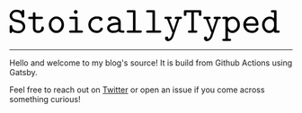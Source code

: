 <svg xmlns="http://www.w3.org/2000/svg" viewBox="0 0 482 58" width="482" height="58">
	<style>
		tspan { white-space:pre }
		.shp0 { fill: #000000 } 
	</style>
	<path id="StoicallyTyped " fill-rule="evenodd" class="shp0" d="M0.42 40.03L0.42 31.3C0.42 30.72 0.44 30.28 0.48 29.98C0.54 29.68 0.76 29.38 1.12 29.08C1.49 28.75 2.03 28.59 2.74 28.59C3.4 28.59 3.91 28.73 4.25 29.01C4.62 29.27 4.82 29.53 4.86 29.79C4.91 30.04 4.95 30.42 4.99 30.91C5.12 33.51 6.15 35.43 8.09 36.65C10.11 38 12.68 38.69 15.82 38.71C18.29 38.71 20.25 37.96 21.69 36.46C23.15 34.95 23.88 33.26 23.88 31.37C23.88 27.46 21.43 24.97 16.53 23.92C14.38 23.49 11.86 22.9 8.96 22.15C6.31 21.4 4.23 20.05 2.7 18.12C1.18 16.19 0.42 14.07 0.42 11.77C0.42 8.87 1.58 6.35 3.9 4.2C6.22 2.03 9.15 0.94 12.69 0.94C16.43 0.94 19.52 1.97 21.94 4.04C22.16 3.24 22.33 2.67 22.46 2.33C22.61 1.99 22.85 1.67 23.17 1.39C23.49 1.09 23.9 0.94 24.39 0.94C25.7 0.94 26.36 1.85 26.36 3.65L26.36 12.35C26.36 12.93 26.34 13.38 26.29 13.71C26.25 14.01 26.04 14.31 25.65 14.61C25.28 14.91 24.76 15.06 24.07 15.06C22.76 15.06 22.01 14.45 21.81 13.22C21.69 12.47 21.57 11.9 21.46 11.51C21.35 11.11 21.07 10.43 20.62 9.48C20.19 8.54 19.69 7.8 19.11 7.26C18.53 6.7 17.67 6.19 16.53 5.71C15.39 5.22 14.09 4.97 12.63 4.97C10.35 4.97 8.46 5.63 6.96 6.94C5.48 8.23 4.73 9.75 4.73 11.51C4.73 13.02 5.24 14.32 6.25 15.41C7.26 16.51 8.5 17.27 9.99 17.7L15.34 18.89C18.15 19.56 20.14 20.14 21.3 20.63C22.48 21.11 23.71 21.96 24.97 23.18C27.08 25.46 28.14 28.08 28.16 31.04C28.16 34.12 27 36.83 24.68 39.2C22.38 41.56 19.41 42.74 15.76 42.74C11.18 42.74 7.55 41.72 4.86 39.68C4.56 40.82 4.24 41.61 3.9 42.06C3.57 42.52 3.08 42.74 2.41 42.74C1.08 42.74 0.42 41.84 0.42 40.03ZM33.29 15.61C33.29 14.25 34.19 13.57 35.99 13.54L41.73 13.54L41.73 8.13C41.73 7.55 41.75 7.11 41.79 6.81C41.84 6.51 42.04 6.21 42.41 5.91C42.79 5.58 43.34 5.42 44.05 5.42C45.06 5.42 45.68 5.66 45.92 6.13C46.18 6.58 46.31 7.25 46.31 8.13L46.31 13.54L57.13 13.54C57.67 13.54 58.08 13.57 58.36 13.61C58.64 13.65 58.94 13.84 59.26 14.19C59.58 14.51 59.75 14.98 59.75 15.61C59.75 16.92 58.87 17.57 57.13 17.57L46.31 17.57L46.31 33.3C46.31 33.92 46.34 34.44 46.4 34.85C46.47 35.25 46.64 35.78 46.92 36.42C47.2 37.07 47.71 37.55 48.47 37.87C49.22 38.2 50.18 38.36 51.37 38.36C52.08 38.36 52.78 38.26 53.49 38.07C54.2 37.87 54.91 37.39 55.62 36.62C56.35 35.84 56.72 34.85 56.72 33.62C56.72 33.13 56.75 32.73 56.81 32.43C56.88 32.13 57.08 31.84 57.42 31.56C57.79 31.26 58.31 31.11 58.97 31.11C59.68 31.11 60.22 31.27 60.58 31.59C60.95 31.89 61.15 32.18 61.2 32.46C61.26 32.74 61.29 33.15 61.29 33.69C61.29 36.41 60.25 38.55 58.17 40.1C56.1 41.62 53.73 42.39 51.04 42.39C48.36 42.39 46.13 41.68 44.37 40.26C42.61 38.82 41.73 36.63 41.73 33.69L41.73 17.57L35.93 17.57C34.17 17.57 33.29 16.92 33.29 15.61ZM70.06 27.76C70.06 23.67 71.39 20.19 74.05 17.31C76.72 14.41 79.9 12.96 83.59 12.96C87.29 12.96 90.46 14.4 93.1 17.28C95.76 20.16 97.1 23.65 97.1 27.76C97.1 31.84 95.76 35.3 93.1 38.13C90.46 40.97 87.29 42.39 83.59 42.39C79.9 42.39 76.72 40.99 74.05 38.2C71.39 35.38 70.06 31.9 70.06 27.76ZM74.6 27.27C74.6 30.3 75.48 32.91 77.24 35.1C79.01 37.27 81.11 38.36 83.56 38.36C86.03 38.36 88.15 37.27 89.91 35.1C91.67 32.93 92.55 30.32 92.55 27.27C92.55 24.33 91.66 21.88 89.88 19.92C88.09 17.97 85.99 16.99 83.56 16.99C81.15 16.99 79.06 17.97 77.28 19.92C75.49 21.88 74.6 24.33 74.6 27.27ZM106.09 40.03C106.09 38.68 106.99 37.99 108.79 37.97L116.79 37.97L116.79 17.57L109.31 17.57C107.5 17.57 106.6 16.9 106.6 15.54C106.6 14.23 107.5 13.57 109.31 13.54L118.69 13.54C119.78 13.54 120.49 13.74 120.81 14.12C121.16 14.49 121.33 15.2 121.33 16.25L121.33 37.97L128.26 37.97C130.06 37.97 130.97 38.66 130.97 40.03C130.97 41.34 130.06 42 128.26 42L108.79 42C106.99 42 106.09 41.34 106.09 40.03ZM115.66 7.26C115.04 6.62 114.72 5.83 114.72 4.91C114.72 3.98 115.04 3.21 115.66 2.59C116.3 1.94 117.09 1.62 118.01 1.62C118.93 1.62 119.72 1.94 120.36 2.59C121.01 3.21 121.33 3.98 121.33 4.91C121.33 5.83 121.01 6.62 120.36 7.26C119.72 7.88 118.93 8.19 118.01 8.19C117.09 8.19 116.3 7.88 115.66 7.26ZM140.41 27.76C140.41 26.17 140.68 24.57 141.21 22.95C141.77 21.34 142.62 19.76 143.76 18.22C144.9 16.65 146.5 15.38 148.56 14.41C150.65 13.45 153.03 12.96 155.72 12.96C162.27 12.96 165.54 14.56 165.54 17.77C165.54 18.69 165.25 19.43 164.67 19.99C164.12 20.55 163.42 20.83 162.58 20.83C160.69 20.83 159.72 19.74 159.68 17.57C159.68 17.19 158.36 16.99 155.72 16.99C153.65 16.99 151.86 17.39 150.33 18.18C148.81 18.98 147.68 19.99 146.95 21.21C146.22 22.44 145.7 23.6 145.4 24.69C145.1 25.77 144.95 26.79 144.95 27.76C144.95 30.74 145.97 33.26 148.01 35.3C150.05 37.34 152.48 38.36 155.3 38.36C158.41 38.36 160.59 37.04 161.84 34.39C162.05 33.77 162.31 33.37 162.61 33.2C162.93 33.03 163.41 32.94 164.03 32.94C165.56 32.94 166.32 33.55 166.32 34.75C166.32 35.18 166.15 35.76 165.8 36.49C165.46 37.22 164.9 38.06 164.13 39C163.35 39.95 162.15 40.75 160.52 41.42C158.88 42.06 157.02 42.39 154.91 42.39C150.83 42.39 147.39 40.95 144.6 38.07C141.8 35.19 140.41 31.75 140.41 27.76ZM173.86 33.56C173.86 30.48 175.64 28.1 179.21 26.4C182.8 24.71 187.61 23.81 193.65 23.73C193.65 21.49 192.89 19.82 191.39 18.7C189.91 17.56 187.85 16.99 185.2 16.99C184.24 16.99 183.44 17.01 182.82 17.06C182.15 17.1 181.75 17.16 181.63 17.25C181.5 17.34 181.43 17.51 181.43 17.77C181.39 18.86 181.06 19.65 180.43 20.12C179.83 20.59 179.2 20.83 178.53 20.83C177.69 20.83 176.99 20.56 176.41 20.02C175.85 19.48 175.57 18.73 175.57 17.77C175.57 14.56 178.71 12.96 185.01 12.96C185.05 12.96 185.1 12.96 185.14 12.96C189.5 12.96 192.77 14 194.94 16.06C197.11 18.12 198.19 20.49 198.19 23.18L198.19 37.46C199.11 37.8 200.44 37.97 202.15 37.97C203.92 37.97 204.8 38.64 204.8 39.97C204.8 40.64 204.62 41.12 204.28 41.42C203.96 41.72 203.62 41.89 203.25 41.94C202.88 41.98 202.3 42 201.51 42C197.77 42 195.4 41.29 194.39 39.87C191.83 41.55 188.62 42.39 184.75 42.39C181.49 42.39 178.85 41.52 176.86 39.78C174.86 38.01 173.86 35.94 173.86 33.56ZM178.4 33.56C178.4 34.87 179.04 36 180.3 36.94C181.59 37.89 183.23 38.36 185.2 38.36C187.54 38.36 189.5 37.99 191.07 37.26C191.86 36.92 192.45 36.49 192.84 35.97C193.25 35.46 193.49 35.03 193.55 34.68C193.61 34.32 193.65 33.81 193.65 33.17L193.65 27.63C188.94 27.76 185.22 28.37 182.5 29.46C179.77 30.56 178.4 31.92 178.4 33.56ZM208.7 40.03C208.7 38.68 209.6 37.99 211.4 37.97L219.91 37.97L219.91 5.71L211.34 5.71C209.58 5.71 208.7 5.05 208.7 3.71C208.7 2.36 209.6 1.68 211.4 1.68L221.81 1.68C222.91 1.68 223.62 1.87 223.94 2.23C224.28 2.6 224.46 3.32 224.46 4.39L224.46 37.97L233.03 37.97C233.56 37.97 233.97 37.99 234.25 38.04C234.55 38.08 234.86 38.27 235.19 38.62C235.51 38.94 235.67 39.41 235.67 40.03C235.67 41.34 234.79 42 233.03 42L211.34 42C209.58 42 208.7 41.34 208.7 40.03ZM243.34 40.03C243.34 38.68 244.24 37.99 246.05 37.97L254.55 37.97L254.55 5.71L245.98 5.71C244.22 5.71 243.34 5.05 243.34 3.71C243.34 2.36 244.24 1.68 246.05 1.68L256.46 1.68C257.55 1.68 258.26 1.87 258.58 2.23C258.93 2.6 259.1 3.32 259.1 4.39L259.1 37.97L267.67 37.97C268.21 37.97 268.62 37.99 268.9 38.04C269.2 38.08 269.51 38.27 269.83 38.62C270.15 38.94 270.31 39.41 270.31 40.03C270.31 41.34 269.43 42 267.67 42L245.98 42C244.22 42 243.34 41.34 243.34 40.03ZM275.86 15.61C275.86 14.98 276.02 14.51 276.34 14.19C276.68 13.84 277 13.65 277.27 13.61C277.58 13.57 277.98 13.54 278.5 13.54L286.23 13.54C286.77 13.54 287.18 13.57 287.46 13.61C287.74 13.65 288.04 13.84 288.36 14.19C288.7 14.51 288.88 14.98 288.88 15.61C288.88 16.92 288 17.57 286.23 17.57L284.59 17.57L290.71 33.43C291.55 35.71 292.01 37 292.1 37.33L292.16 37.33C292.51 35.82 293.08 33.92 293.87 31.62L298.64 17.57L296.77 17.57C296.23 17.57 295.83 17.55 295.55 17.51C295.27 17.46 294.97 17.28 294.64 16.96C294.32 16.62 294.16 16.14 294.16 15.54C294.16 14.23 295.03 13.57 296.77 13.54L304.51 13.54C305.04 13.54 305.45 13.57 305.73 13.61C306.01 13.65 306.31 13.84 306.63 14.19C306.98 14.51 307.15 14.98 307.15 15.61C307.15 16.92 306.27 17.57 304.51 17.57L302.54 17.57L292.29 47.61C292.12 48.1 291.96 48.54 291.81 48.93C291.66 49.32 291.27 50.08 290.65 51.22C290.03 52.33 289.37 53.27 288.68 54.02C288.02 54.77 287.11 55.47 285.98 56.12C284.86 56.74 283.69 57.05 282.46 57.05C280.87 57.05 279.56 56.51 278.53 55.44C277.5 54.36 276.98 53.1 276.98 51.64C276.98 50.75 277.24 50.06 277.76 49.54C278.29 49 279 48.74 279.88 48.74C280.72 48.74 281.4 49 281.92 49.54C282.45 50.06 282.72 50.73 282.72 51.57C282.72 51.83 282.7 52.08 282.66 52.31C282.61 52.53 282.55 52.7 282.46 52.83L282.4 53.02C284.63 52.89 286.39 51.61 287.68 49.19C287.94 48.69 288.27 47.85 288.68 46.67C289.11 45.49 289.47 44.43 289.75 43.48C290.05 42.54 290.2 42.04 290.2 42C290.2 41.87 290.1 41.58 289.91 41.13L280.56 17.57L278.5 17.57C276.74 17.57 275.86 16.92 275.86 15.61ZM310.5 9.19L310.5 4.39C310.5 3.3 310.67 2.58 311.02 2.23C311.38 1.87 312.11 1.68 313.21 1.68L339.02 1.68C340.12 1.68 340.83 1.87 341.15 2.23C341.49 2.6 341.66 3.32 341.66 4.39L341.66 9.19C341.66 9.77 341.64 10.21 341.6 10.51C341.56 10.82 341.34 11.13 340.95 11.45C340.59 11.75 340.05 11.9 339.34 11.9C338.33 11.9 337.71 11.67 337.47 11.22C337.24 10.75 337.12 10.07 337.12 9.19L337.12 5.71L328.39 5.71L328.39 37.97L331.83 37.97C332.37 37.97 332.78 37.99 333.06 38.04C333.34 38.08 333.64 38.27 333.96 38.62C334.3 38.94 334.48 39.41 334.48 40.03C334.48 41.34 333.6 42 331.83 42L320.39 42C319.86 42 319.45 41.98 319.17 41.94C318.89 41.89 318.59 41.71 318.27 41.39C317.94 41.04 317.78 40.57 317.78 39.97C317.78 38.66 318.65 37.99 320.39 37.97L323.84 37.97L323.84 5.71L315.08 5.71L315.08 9.19C315.08 9.77 315.04 10.21 314.98 10.51C314.94 10.82 314.73 11.13 314.37 11.45C314 11.75 313.46 11.9 312.76 11.9C311.75 11.9 311.11 11.67 310.85 11.22C310.62 10.75 310.5 10.07 310.5 9.19ZM345.14 15.61C345.14 14.98 345.3 14.51 345.63 14.19C345.97 13.84 346.28 13.65 346.56 13.61C346.86 13.57 347.27 13.54 347.79 13.54L355.52 13.54C356.06 13.54 356.47 13.57 356.75 13.61C357.02 13.65 357.33 13.84 357.65 14.19C357.99 14.51 358.16 14.98 358.16 15.61C358.16 16.92 357.28 17.57 355.52 17.57L353.88 17.57L360 33.43C360.84 35.71 361.3 37 361.39 37.33L361.45 37.33C361.79 35.82 362.36 33.92 363.16 31.62L367.93 17.57L366.06 17.57C365.52 17.57 365.11 17.55 364.83 17.51C364.55 17.46 364.25 17.28 363.93 16.96C363.61 16.62 363.45 16.14 363.45 15.54C363.45 14.23 364.32 13.57 366.06 13.54L373.79 13.54C374.33 13.54 374.74 13.57 375.02 13.61C375.3 13.65 375.6 13.84 375.92 14.19C376.26 14.51 376.44 14.98 376.44 15.61C376.44 16.92 375.55 17.57 373.79 17.57L371.83 17.57L361.58 47.61C361.41 48.1 361.25 48.54 361.1 48.93C360.95 49.32 360.56 50.08 359.94 51.22C359.31 52.33 358.66 53.27 357.97 54.02C357.3 54.77 356.4 55.47 355.26 56.12C354.15 56.74 352.97 57.05 351.75 57.05C350.16 57.05 348.85 56.51 347.82 55.44C346.79 54.36 346.27 53.1 346.27 51.64C346.27 50.75 346.53 50.06 347.04 49.54C347.58 49 348.29 48.74 349.17 48.74C350.01 48.74 350.69 49 351.2 49.54C351.74 50.06 352.01 50.73 352.01 51.57C352.01 51.83 351.99 52.08 351.94 52.31C351.9 52.53 351.84 52.7 351.75 52.83L351.69 53.02C353.92 52.89 355.68 51.61 356.97 49.19C357.23 48.69 357.56 47.85 357.97 46.67C358.4 45.49 358.75 44.43 359.03 43.48C359.33 42.54 359.48 42.04 359.48 42C359.48 41.87 359.39 41.58 359.19 41.13L349.85 17.57L347.79 17.57C346.02 17.57 345.14 16.92 345.14 15.61ZM378.88 54.67C378.88 53.31 379.79 52.63 381.59 52.63L384.49 52.63L384.49 17.57L381.5 17.57C379.73 17.57 378.86 16.92 378.88 15.61C378.88 14.25 379.79 13.57 381.59 13.54L386.39 13.54C387.53 13.54 388.25 13.75 388.55 14.16C388.87 14.54 389.04 15.28 389.04 16.38C391.42 14.23 394.21 13.16 397.42 13.16C400.94 13.16 403.96 14.58 406.47 17.41C409.01 20.25 410.27 23.7 410.27 27.76C410.27 31.9 408.92 35.38 406.21 38.2C403.53 40.99 400.36 42.39 396.71 42.39C393.81 42.39 391.25 41.27 389.04 39.04L389.04 52.63L391.94 52.63C393.74 52.63 394.64 53.31 394.64 54.67C394.64 55.98 393.76 56.64 392 56.66L381.5 56.66C379.75 56.64 378.88 55.98 378.88 54.67ZM389.04 24.57L389.04 29.4C389.04 31.38 389.69 33.36 391 35.36C392.33 37.36 394.16 38.36 396.48 38.36C398.91 38.36 401.06 37.35 402.93 35.33C404.79 33.31 405.73 30.79 405.73 27.76C405.73 24.86 404.88 22.37 403.18 20.31C401.49 18.23 399.43 17.19 397.03 17.19C394.97 17.19 393.12 17.94 391.49 19.44C389.85 20.92 389.04 22.63 389.04 24.57ZM420.78 38.07C417.84 35.19 416.36 31.73 416.36 27.69C416.36 23.63 417.75 20.16 420.52 17.28C423.29 14.4 426.63 12.96 430.54 12.96C434.63 12.96 437.77 14.3 439.99 16.96C442.22 19.62 443.34 22.95 443.34 26.95C443.34 27.53 443.27 27.99 443.14 28.34C443.02 28.68 442.8 28.94 442.5 29.11C442.22 29.26 441.96 29.35 441.73 29.37C441.49 29.39 441.15 29.4 440.7 29.4L421.04 29.4C421.57 32.13 422.88 34.31 424.97 35.94C427.05 37.55 429.39 38.36 431.99 38.36C435.43 38.36 437.72 37.04 438.86 34.39C439.07 33.77 439.33 33.37 439.63 33.2C439.95 33.03 440.43 32.94 441.05 32.94C442.58 32.94 443.34 33.55 443.34 34.75C443.34 35.29 443.11 35.94 442.66 36.71C442.23 37.47 441.59 38.29 440.73 39.2C439.87 40.1 438.62 40.86 436.99 41.48C435.38 42.09 433.56 42.39 431.54 42.39C427.31 42.39 423.72 40.95 420.78 38.07ZM421.1 25.44L438.67 25.44C438.41 22.36 437.5 20.19 435.96 18.93C434.41 17.64 432.61 16.99 430.54 16.99C428.27 16.99 426.25 17.8 424.49 19.41C422.72 21 421.6 23.01 421.1 25.44ZM449.75 27.82C449.75 23.67 451.09 20.19 453.78 17.38C456.46 14.56 459.63 13.16 463.29 13.16C466.19 13.16 468.75 14.15 470.99 16.12L470.99 5.71L468.02 5.71C466.26 5.71 465.38 5.05 465.38 3.71C465.38 2.36 466.28 1.68 468.09 1.68L472.92 1.68C474.02 1.68 474.73 1.87 475.05 2.23C475.37 2.6 475.53 3.32 475.53 4.39L475.53 37.97L478.53 37.97C480.29 37.97 481.17 38.64 481.17 39.97C481.17 41.32 480.27 42 478.46 42L473.63 42C472.41 42 471.65 41.79 471.37 41.36C471.12 40.9 470.99 40.02 470.99 38.71C468.62 41.16 465.89 42.39 462.77 42.39C462.75 42.39 462.72 42.39 462.67 42.39C459.15 42.39 456.11 40.97 453.55 38.13C451.02 35.3 449.75 31.86 449.75 27.82ZM454.29 27.82C454.29 30.72 455.14 33.2 456.84 35.26C458.54 37.33 460.57 38.36 462.93 38.36C465.27 38.36 467.2 37.36 468.7 35.36C470.23 33.36 470.99 31.31 470.99 29.21L470.99 24.5C470.99 22.61 470.26 20.92 468.8 19.44C467.36 17.94 465.61 17.19 463.54 17.19C461.12 17.19 458.97 18.21 457.1 20.25C455.23 22.27 454.29 24.79 454.29 27.82Z" />
</svg>

---

Hello and welcome to my blog's source! It is build from Github Actions using Gatsby.

Feel free to reach out on [Twitter](https://twitter.com/matthewcmckenna) or open an issue if you come across something curious!